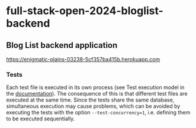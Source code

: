 # full-stack-open-2024-bloglist-backend

## Blog List backend application

https://enigmatic-plains-03238-5cf357ba415b.herokuapp.com

### Tests

Each test file is executed in its own process (see Test execution model in the [documentation](https://nodejs.org/api/test.html#test-runner-execution-model)). The consequence of this is that different test files are executed at the same time. Since the tests share the same database, simultaneous execution may cause problems, which can be avoided by executing the tests with the option `--test-concurrency=1`, i.e. defining them to be executed sequentially.

